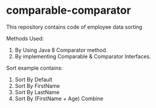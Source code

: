 
# comparable-comparator

This repository contains code of employee data sorting

Methods Used:

1. By Using Java 8 Comparator method.
2. By implementing Comparable & Comparator Interfaces.

Sort example contains:

1. Sort By Default
2. Sort By FirstName
3. Sort By LastName
4. Sort By (FirstName + Age) Combine
